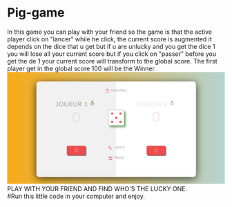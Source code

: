 # Pig-game
In this game you can play with your friend so the game is that the active player click on "lancer" while he click, the current score is augmented it depends on the dice that u get but if u are unlucky and you get the dice 1 you will lose all your current score but if you click on "passer" before you get the de 1 your current score will transform to the global score.
The first player get in the global score 100 will be the Winner.\
![alt text](imgdes.png)
PLAY WITH YOUR FRIEND AND FIND WHO'S THE LUCKY ONE.\
#Run this little code in your computer and enjoy.
